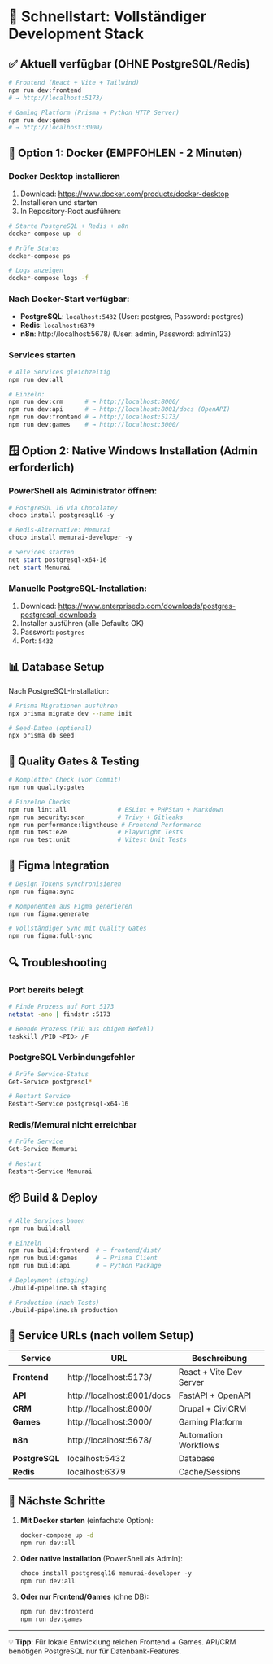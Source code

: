 # 🚀 Schnellstart: Vollständiger Development Stack

## ✅ Aktuell verfügbar (OHNE PostgreSQL/Redis)

```bash
# Frontend (React + Vite + Tailwind)
npm run dev:frontend
# → http://localhost:5173/

# Gaming Platform (Prisma + Python HTTP Server)
npm run dev:games
# → http://localhost:3000/
```

## 🐳 Option 1: Docker (EMPFOHLEN - 2 Minuten)

### Docker Desktop installieren
1. Download: https://www.docker.com/products/docker-desktop
2. Installieren und starten
3. In Repository-Root ausführen:

```bash
# Starte PostgreSQL + Redis + n8n
docker-compose up -d

# Prüfe Status
docker-compose ps

# Logs anzeigen
docker-compose logs -f
```

### Nach Docker-Start verfügbar:
- **PostgreSQL**: `localhost:5432` (User: postgres, Password: postgres)
- **Redis**: `localhost:6379`
- **n8n**: http://localhost:5678/ (User: admin, Password: admin123)

### Services starten

```bash
# Alle Services gleichzeitig
npm run dev:all

# Einzeln:
npm run dev:crm      # → http://localhost:8000/
npm run dev:api      # → http://localhost:8001/docs (OpenAPI)
npm run dev:frontend # → http://localhost:5173/
npm run dev:games    # → http://localhost:3000/
```

## 🪟 Option 2: Native Windows Installation (Admin erforderlich)

### PowerShell als Administrator öffnen:

```powershell
# PostgreSQL 16 via Chocolatey
choco install postgresql16 -y

# Redis-Alternative: Memurai
choco install memurai-developer -y

# Services starten
net start postgresql-x64-16
net start Memurai
```

### Manuelle PostgreSQL-Installation:
1. Download: https://www.enterprisedb.com/downloads/postgres-postgresql-downloads
2. Installer ausführen (alle Defaults OK)
3. Passwort: `postgres`
4. Port: `5432`

## 📊 Database Setup

Nach PostgreSQL-Installation:

```bash
# Prisma Migrationen ausführen
npx prisma migrate dev --name init

# Seed-Daten (optional)
npx prisma db seed
```

## 🧪 Quality Gates & Testing

```bash
# Kompletter Check (vor Commit)
npm run quality:gates

# Einzelne Checks
npm run lint:all              # ESLint + PHPStan + Markdown
npm run security:scan         # Trivy + Gitleaks
npm run performance:lighthouse # Frontend Performance
npm run test:e2e              # Playwright Tests
npm run test:unit             # Vitest Unit Tests
```

## 🎨 Figma Integration

```bash
# Design Tokens synchronisieren
npm run figma:sync

# Komponenten aus Figma generieren
npm run figma:generate

# Vollständiger Sync mit Quality Gates
npm run figma:full-sync
```

## 🔍 Troubleshooting

### Port bereits belegt
```bash
# Finde Prozess auf Port 5173
netstat -ano | findstr :5173

# Beende Prozess (PID aus obigem Befehl)
taskkill /PID <PID> /F
```

### PostgreSQL Verbindungsfehler
```bash
# Prüfe Service-Status
Get-Service postgresql*

# Restart Service
Restart-Service postgresql-x64-16
```

### Redis/Memurai nicht erreichbar
```bash
# Prüfe Service
Get-Service Memurai

# Restart
Restart-Service Memurai
```

## 📦 Build & Deploy

```bash
# Alle Services bauen
npm run build:all

# Einzeln
npm run build:frontend  # → frontend/dist/
npm run build:games     # → Prisma Client
npm run build:api       # → Python Package

# Deployment (staging)
./build-pipeline.sh staging

# Production (nach Tests)
./build-pipeline.sh production
```

## 🔗 Service URLs (nach vollem Setup)

| Service | URL | Beschreibung |
|---------|-----|--------------|
| **Frontend** | http://localhost:5173/ | React + Vite Dev Server |
| **API** | http://localhost:8001/docs | FastAPI + OpenAPI |
| **CRM** | http://localhost:8000/ | Drupal + CiviCRM |
| **Games** | http://localhost:3000/ | Gaming Platform |
| **n8n** | http://localhost:5678/ | Automation Workflows |
| **PostgreSQL** | localhost:5432 | Database |
| **Redis** | localhost:6379 | Cache/Sessions |

## 📝 Nächste Schritte

1. **Mit Docker starten** (einfachste Option):
   ```bash
   docker-compose up -d
   npm run dev:all
   ```

2. **Oder native Installation** (PowerShell als Admin):
   ```powershell
   choco install postgresql16 memurai-developer -y
   npm run dev:all
   ```

3. **Oder nur Frontend/Games** (ohne DB):
   ```bash
   npm run dev:frontend
   npm run dev:games
   ```

---

💡 **Tipp**: Für lokale Entwicklung reichen Frontend + Games. API/CRM benötigen PostgreSQL nur für Datenbank-Features.
